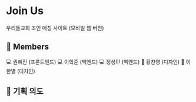 # Join Us
우리들교회 조인 매칭 사이트 (모바일 웹 버전)

## 👥 Members
💻 권혜진 (프론트엔드) 
💻 이학준 (백엔드)
💻 정성민 (벡엔드)
🎨 황찬영 (디자인)
🎨 이한별 (디자인)

## 💎 기획 의도

